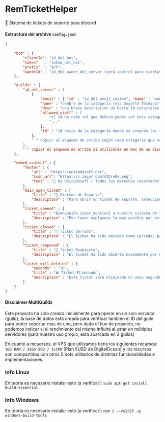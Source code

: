 # RemTicketHelper
🎫 Sistema de tickets de soporte para discord


#### Estructura del archivo `config.json`
```json
{

    "bot" : {
        "clientId": "id_del_bot",
        "token"   : "token_del_bot",
        "prefix"  : "$rt",
        "ownerId" : "id_del_owner_del_server (será control para ciertas funcionalidades)"
    },

    "guilds" : {
        "id_del_server" : [
            {
                "emoji" : { "id" : "id_del_emoji_custom", "name" : "nombre_del_emoji_custom"},
                "name" : "nombre de la categoría (ej: Soporte Técnico)",
                "desc" : "una breve descripción de hasta 50 caractéres (de pasarse el límite, no se leerá mas desde el cliente de PC o navegador)",
                "allowed_staff" : [
                    "el id de cada rol que deberá poder ver esta categoría",
                    "..."
                ],
                "id" : "id único de la categoría donde se crearán los tickets (cada categoría para ticket que crees, deberá tener su propia categoría en el discord)"
            },
            " ^ copiar el esquema de arriba según cada categoría que vayas a necesitar"
        ],
        " ^ copiar el esquema de arriba si utilizarás en mas de un discord (leer disclaimer en la sección de abajo del readme.md)"
    },

    "embed_content" : {
        "footer" : {
            "url" : "https://unicodesoft.net",
            "icon_url": "https://i.imgur.com/4IDrwRx.png",
            "text" : "🦄 by Unicodesoft | Todos los derechos reservados"
        },
        "main_open_ticket" : {
            "title" : "🎫 Sistema de Soporte",
            "description" : "Para abrir un ticket de soporte, selecciona en la lista de abajo la categoría mas adecuada y nuestro staff te estará atendiendo en la brevedad posible."
        },
        "ticket_opened" : {
            "title" : "Bienvenido {user_mention} a nuestro sistema de tickets para {catname_mention}!",
            "description" : "Por favor explayese lo mas posible por este medio y, uno de nuestros staff te estará ayudando en la brevedad.\n Si abriste este ticket por error, utiliza el siguiente comando: `{prefix_mention} delete`"
        },
        "ticket_closed" : {
            "title" : "📘 Ticket Cerrado",
            "description" : "El ticket ha sido marcado como cerrado; para eliminarlo utilice el comando `{prefix_mention} delete` o, `{prefix_mention} reopen` para abrir nuevamente el ticket."
        },
        "ticket_reopened" : {
            "title" : "📖 Ticket Reabierto",
            "description" : "El ticket ha sido abierto nuevamente por un staff."
        },
        "ticket_will_deleted" : {
            "seconds" : "10",
            "title" : "🗑 Ticket Eliminado",
            "description" : "Este ticket será eliminado en unos segundos."
        }
    }
}
```


#### Disclaimer MultiGuilds
Este proyecto ha sido creado inicialmente para operar en un solo servidor (guild); la base de datos está creada para verificar también el ID del guild para poder soportar mas de uno, pero dado el tipo de proyecto, no podemos indicar si el rendimiento del mismo influirá al estar en múltiples servidores (para nuestro uso propio, está abarcado en 2 guilds)

En cuanto a recuersos, el VPS que utilizamos tiene los siguientes recursos: `1Gb RAM / 25Gb SSD / 1vCPU` (Plan 5USD de DigitalOcean) y los recursos son compartidos con otros 5 bots utilitarios de distintas funcionalidades e implementaciones.


### Info Linux
En teoría es necesario instalar esto (a verificar): `sudo apt-get install build-essential`

### Info Windows
En teoría es necesario instalar esto (a verificar): `npm i --vs2015 -g windows-build-tools`